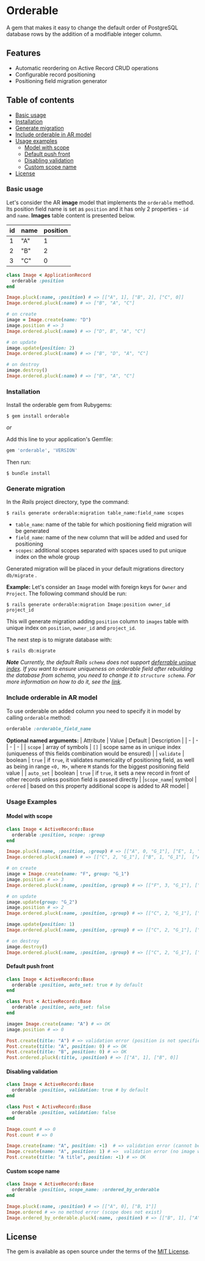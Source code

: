# Orderable

A gem that makes it easy to change the default order of PostgreSQL database rows by the addition of a modifiable integer column.

## Features

- Automatic reordering on Active Record CRUD operations
- Configurable record positioning
- Positioning field migration generator

## Table of contents

* [Basic usage](#usage)
* [Installation](#installation)
* [Generate migration](#generate-migration)
* [Include orderable in AR model](#include-orderable-in-ar-model)
* [Usage examples](#usage-examples)
  * [Model with scope](#model-with-scope)
  * [Default push front](#default-push-front)
  * [Disabling validation](#disabling-validation)
  * [Custom scope name](#custom-scope-name)
* [License](#license)
### Basic usage
Let's consider the AR **image** model that implements the `orderable` method. Its position field name is set as `position` and it has only 2 properties - `id` and `name`. **Images** table content is presented below.

| id | name | position |
|----|-----|----------|
|1|"A"|1|
|2|"B"|2|
|3|"C"|0|

```ruby
class Image < ApplicationRecord
  orderable :position
end

Image.pluck(:name, :position) # => [["A", 1], ["B", 2], ["C", 0]]
Image.ordered.pluck(:name) # => ["B", "A", "C"]

# on create
image = Image.create(name: "D")
image.position # => 3
Image.ordered.pluck(:name) # => ["D", B", "A", "C"]

# on update
image.update(position: 2)
Image.ordered.pluck(:name) # => ["B", "D", "A", "C"]

# on destroy
image.destroy()
Image.ordered.pluck(:name) # => ["B", "A", "C"]
```
### Installation

Install the orderable gem from Rubygems:

    $ gem install orderable
    
_or_

Add this line to your application's Gemfile:

```ruby
gem 'orderable', 'VERSION'
```

Then run:

    $ bundle install

### Generate migration
In the *Rails* project directory, type the command:

    $ rails generate orderable:migration table_name:field_name scopes

- `table_name`: name of the table for which positioning field migration will be generated
- `field_name`: name of the new column that will be added and used for positioning
- `scopes`: additional scopes separated with spaces used to put unique index on the whole group

Generated migration will be placed in your default migrations directory `db/migrate` .

**Example:**
Let's consider an `Image` model with foreign keys for `Owner` and `Project`. The following command should be run:

    $ rails generate orderable:migration Image:position owner_id project_id

This will generate migration adding `position` column to `images` table with unique index on `position`, `owner_id` and `project_id`. 

The next step is to migrate database with:

    $ rails db:migrate

***Note***
*Currently, the default Rails `schema` does not support [deferrable unique index](https://dba.stackexchange.com/questions/166082/deferrable-unique-index-in-postgres). If you want to ensure uniqueness on orderable field after rebuilding the database from schema, you need to change it to `structure schema`. For more information on how to do it, see the [link](https://guides.rubyonrails.org/active_record_migrations.html#types-of-schema-dumps).*

### Include orderable in AR model
To use orderable on added column you need to specify it in model by calling `orderable` method:
```ruby
orderable :orderable_field_name
```
**Optional named arguments:**
| Attribute | Value | Default | Description |
| - | - | - | - |
| `scope` | array of symbols | `[]` | scope same as in unique index (uniqueness of this fields combination would be ensured) |
| `validate` | boolean | `true` | if `true`, it validates numericality of positioning field, as well as being in range `<0, M>`, where `M` stands for the biggest positioning field value |
| `auto_set` | boolean | `true` | if `true`, it sets a new record in front of other records unless position field is passed directly |
|`scope_name`| symbol | `ordered` | based on this property additional scope is added to AR model |

### Usage Examples

#### Model with scope

```ruby
class Image < ActiveRecord::Base
  orderable :position, scope: :group
end

Image.pluck(:name, :position, :group) # => [["A", 0, "G_1"], ["E", 1, "G_2"], ["C", 2, "G_1"], ["B", 1, "G_1"], ["D", 0, "G_2"]]
Image.ordered.pluck(:name) # => [["C", 2, "G_1"], ["B", 1, "G_1"],  ["A", 0, "G_1"], ["E", 1, "G_2"], ["D", 0, "G_2"]]

# on create
image = Image.create(name: "F", group: "G_1")
image.position # => 3
Image.ordered.pluck(:name, :position, :group) # => [["F", 3, "G_1"], ["C", 2, "G_1"], ["B", 1, "G_1"],  ["A", 0, "G_1"], ["E", 1, "G_2"], ["D", 0, "G_2"]]

# on update
image.update(group: "G_2")
image.position # => 2
Image.ordered.pluck(:name, :position, :group) # => [["C", 2, "G_1"], ["B", 1, "G_1"],  ["A", 0, "G_1"], ["F", 2, "G_2"], ["E", 1, "G_2"], ["D", 0, "G_2"]]

image.update(position: 1)
Image.ordered.pluck(:name, :position, :group) # => [["C", 2, "G_1"], ["B", 1, "G_1"],  ["A", 0, "G_1"], ["E", 2, "G_2"], ["F", 1, "G_2"], ["D", 0, "G_2"]]

# on destroy
image.destroy()
Image.ordered.pluck(:name, :position, :group) # => [["C", 2, "G_1"], ["B", 1, "G_1"],  ["A", 0, "G_1"], ["E", 1, "G_2"], ["D", 0, "G_2"]]
```
#### Default push front

```ruby
class Image < ActiveRecord::Base
  orderable :position, auto_set: true # by default
end

class Post < ActiveRecord::Base
  orderable :position, auto_set: false
end

image= Image.create(name: "A") # => OK
image.position # => 0

Post.create(title: "A") # => validation error (position is not specified)
Post.create(title: "A", position: 0) # => OK
Post.create(title: "B", position: 0) # => OK
Post.ordered.pluck(:title, :position) # => [["A", 1], ["B", 0]]
```
#### Disabling validation

```ruby
class Image < ActiveRecord::Base
  orderable :position, validation: true # by default
end

class Post < ActiveRecord::Base
  orderable :position, validation: false
end

Image.count # => 0
Post.count # => 0

Image.create(name: "A", position: -1)  # => validation error (cannot be negative)
Image.create(name: "A", position: 1) # =>  validation error (no image with position 0)
Post.create(title: "A title", position: -1) # => OK
```
#### Custom scope name

```ruby
class Image < ActiveRecord::Base
  orderable :position, scope_name: :ordered_by_orderable
end

Image.pluck(:name, :position) # => [["A", 0], ["B, 1"]]
Image.ordered # => no method error (scope does not exist)
Image.ordered_by_orderable.pluck(:name, :position) # => [["B", 1], ["A", 0]]
```

## License

The gem is available as open source under the terms of the [MIT License](https://opensource.org/licenses/MIT).
